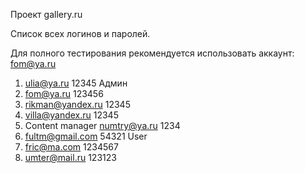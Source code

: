 Проект gallery.ru

Список всех логинов и паролей.

Для полного тестирования рекомендуется использовать аккаунт: fom@ya.ru

1) ulia@ya.ru
12345
Админ
2) fom@ya.ru
123456
3) rikman@yandex.ru
12345
4) villa@yandex.ru
12345
5) Content manager
numtry@ya.ru
1234 
6) fultm@gmail.com
54321
User
7) fric@ma.com
1234567
8) umter@mail.ru
123123
